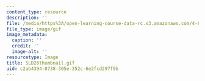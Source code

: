 ```yaml
---
content_type: resource
description: ''
file: /media/https%3A/open-learning-course-data-rc.s3.amazonaws.com/4-614-religious-architecture-and-islamic-cultures-fall-2002/c2ab43940738305e352c6e2fcd297f9b_SLD26thumbnail.gif
file_type: image/gif
image_metadata:
  caption: ''
  credit: ''
  image-alt: ''
resourcetype: Image
title: SLD26thumbnail.gif
uid: c2ab4394-0738-305e-352c-6e2fcd297f9b
---
```

